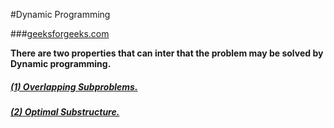#Dynamic Programming

###[geeksforgeeks.com](http://www.geeksforgeeks.org/fundamentals-of-algorithms/#DynamicProgramming)

**There are two properties that can inter that the problem may be solved by Dynamic programming.**

##### [(1) Overlapping Subproblems.](https://github.com/dasbipulkumar/LogixCastle/tree/master/src/main/scala/com/bipul/logixcastle/dynamicprogamming/basic/overlappingsubproblem)
##### [(2) Optimal Substructure.](https://github.com/dasbipulkumar/LogixCastle/tree/master/src/main/scala/com/bipul/logixcastle/dynamicprogamming/basic/optimalsubstructure)

